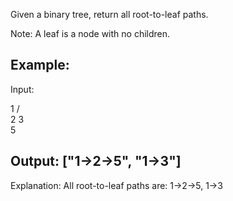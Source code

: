 Given a binary tree, return all root-to-leaf paths.

Note: A leaf is a node with no children.

**Example**:
---
Input:

   1
 /   \
2     3
 \
  5

Output: ["1->2->5", "1->3"]
---
Explanation: All root-to-leaf paths are: 1->2->5, 1->3
